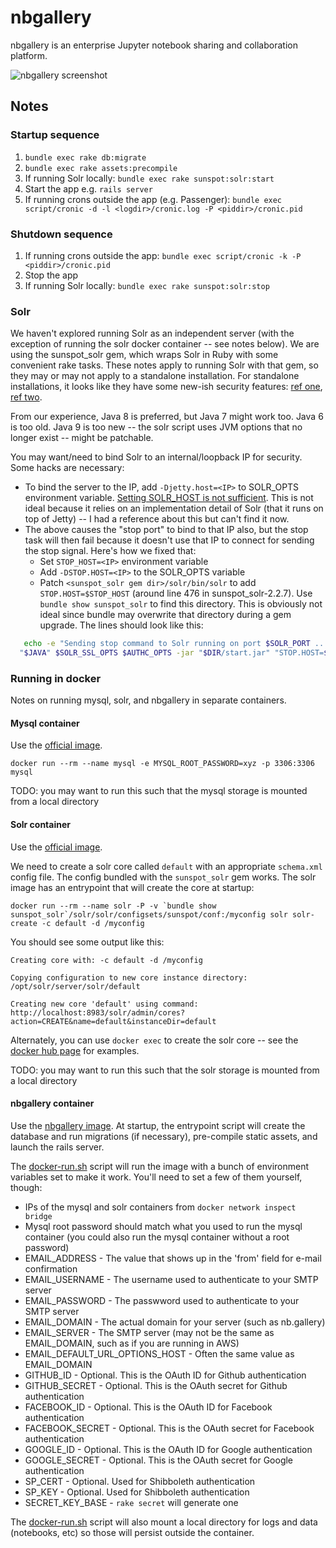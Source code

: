 # nbgallery

nbgallery is an enterprise Jupyter notebook sharing and collaboration platform. 

![nbgallery screenshot](https://cloud.githubusercontent.com/assets/8132519/23445445/9f48c65e-fdf8-11e6-8ef0-d9cb7942b870.png)


## Notes

### Startup sequence

1. `bundle exec rake db:migrate`
2. `bundle exec rake assets:precompile`
3. If running Solr locally: `bundle exec rake sunspot:solr:start`
4. Start the app e.g. `rails server`
5. If running crons outside the app (e.g. Passenger): `bundle exec script/cronic -d -l <logdir>/cronic.log -P <piddir>/cronic.pid`

### Shutdown sequence

1. If running crons outside the app: `bundle exec script/cronic -k -P <piddir>/cronic.pid`
2. Stop the app
3. If running Solr locally: `bundle exec rake sunspot:solr:stop`

### Solr

We haven't explored running Solr as an independent server (with the exception of running the solr docker container -- see notes below).  We are using the sunspot_solr gem, which wraps Solr in Ruby with some convenient rake tasks.  These notes apply to running Solr with that gem, so they may or may not apply to a standalone installation.  For standalone installations, it looks like they have some new-ish security features: [ref one](https://cwiki.apache.org/confluence/display/solr/Securing+Solr), [ref two](https://wiki.apache.org/solr/SolrSecurity).

From our experience, Java 8 is preferred, but Java 7 might work too.  Java 6 is too old.  Java 9 is too new -- the solr script uses JVM options that no longer exist -- might be patchable.

You may want/need to bind Solr to an internal/loopback IP for security.  Some hacks are necessary:

 * To bind the server to the IP, add `-Djetty.host=<IP>` to SOLR_OPTS environment variable.  [Setting SOLR_HOST is not sufficient](http://shal.in/post/127561227271/how-to-make-apache-solr-listen-on-a-specific-ip).  This is not ideal because it relies on an implementation detail of Solr (that it runs on top of Jetty) -- I had a reference about this but can't find it now.
 * The above causes the "stop port" to bind to that IP also, but the stop task will then fail because it doesn't use that IP to connect for sending the stop signal.  Here's how we fixed that:
   * Set `STOP_HOST=<IP>` environment variable
   * Add `-DSTOP.HOST=<IP>` to the SOLR_OPTS variable
   * Patch `<sunspot_solr gem dir>/solr/bin/solr` to add `STOP.HOST=$STOP_HOST` (around line 476 in sunspot_solr-2.2.7).  Use `bundle show sunspot_solr` to find this directory.  This is obviously not ideal since bundle may overwrite that directory during a gem upgrade.  The lines should look like this:
```sh
   echo -e "Sending stop command to Solr running on port $SOLR_PORT ... waiting 5 seconds to allow Jetty process $SOLR_PID to stop gracefully."
  "$JAVA" $SOLR_SSL_OPTS $AUTHC_OPTS -jar "$DIR/start.jar" "STOP.HOST=$STOP_HOST" "STOP.PORT=$STOP_PORT" "STOP.KEY=$STOP_KEY" --stop || true
```

### Running in docker

Notes on running mysql, solr, and nbgallery in separate containers.

#### Mysql container

Use the [official image](https://hub.docker.com/_/mysql/).

`docker run --rm --name mysql -e MYSQL_ROOT_PASSWORD=xyz -p 3306:3306 mysql`

TODO: you may want to run this such that the mysql storage is mounted from a local directory

#### Solr container

Use the [official image](https://hub.docker.com/_/solr/).

We need to create a solr core called `default` with an appropriate `schema.xml` config file.  The config bundled with the `sunspot_solr` gem works.  The solr image has an entrypoint that will create the core at startup:

```
docker run --rm --name solr -P -v `bundle show sunspot_solr`/solr/solr/configsets/sunspot/conf:/myconfig solr solr-create -c default -d /myconfig
```

You should see some output like this:

```
Creating core with: -c default -d /myconfig

Copying configuration to new core instance directory:
/opt/solr/server/solr/default

Creating new core 'default' using command:
http://localhost:8983/solr/admin/cores?action=CREATE&name=default&instanceDir=default
```

Alternately, you can use `docker exec` to create the solr core -- see the [docker hub page](https://hub.docker.com/_/solr/) for examples.

TODO: you may want to run this such that the solr storage is mounted from a local directory

#### nbgallery container

Use the [nbgallery image](https://hub.docker.com/r/nbgallery/nbgallery/).  At startup, the entrypoint script will create the database and run migrations (if necessary), pre-compile static assets, and launch the rails server.

The [docker-run.sh](docker-run.sh) script will run the image with a bunch of environment variables set to make it work.  You'll need to set a few of them yourself, though:

 * IPs of the mysql and solr containers from `docker network inspect bridge`
 * Mysql root password should match what you used to run the mysql container (you could also run the mysql container without a root password)
 * EMAIL_ADDRESS - The value that shows up in the 'from' field for e-mail confirmation
 * EMAIL_USERNAME - The username used to authenticate to your SMTP server
 * EMAIL_PASSWORD - The passwword used to authenticate to your SMTP server
 * EMAIL_DOMAIN - The actual domain for your server (such as nb.gallery)
 * EMAIL_SERVER - The SMTP server (may not be the same as EMAIL_DOMAIN, such as if you are running in AWS)
 * EMAIL_DEFAULT_URL_OPTIONS_HOST - Often the same value as EMAIL_DOMAIN
 * GITHUB_ID - Optional. This is the OAuth ID for Github authentication
 * GITHUB_SECRET - Optional. This is the OAuth secret for Github authentication
 * FACEBOOK_ID - Optional. This is the OAuth ID for Facebook authentication
 * FACEBOOK_SECRET - Optional. This is the OAuth secret for Facebook authentication
 * GOOGLE_ID - Optional. This is the OAuth ID for Google authentication
 * GOOGLE_SECRET - Optional. This is the OAuth secret for Google authentication
 * SP_CERT - Optional. Used for Shibboleth authentication
 * SP_KEY - Optional. Used for Shibboleth authentication
 * SECRET_KEY_BASE - `rake secret` will generate one

The [docker-run.sh](docker-run.sh) script will also mount a local directory for logs and data (notebooks, etc) so those will persist outside the container.

